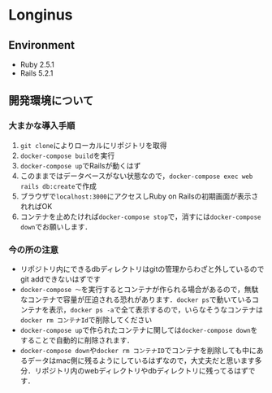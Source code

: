 # Longinus

## Environment
- Ruby 2.5.1
- Rails 5.2.1

## 開発環境について
### 大まかな導入手順
1. `git clone`によりローカルにリポジトリを取得
2. `docker-compose build`を実行
3. `docker-compose up`でRailsが動くはず
4. このままではデータベースがない状態なので，`docker-compose exec web rails db:create`で作成
5. ブラウザで`localhost:3000`にアクセスしRuby on Railsの初期画面が表示されればOK
6. コンテナを止めたければ`docker-compose stop`で，消すには`docker-compose down`でお願いします．

### 今の所の注意
- リポジトリ内にできるdbディレクトリはgitの管理からわざと外しているのでgit addできないはずです
- `docker-compose 〜`を実行するとコンテナが作られる場合があるので，無駄なコンテナで容量が圧迫される恐れがあります．`docker ps`で動いているコンテナを表示，`docker ps -a`で全て表示するので，いらなそうなコンテナは`docker rm コンテナId`で削除してください
- `docker-compose up`で作られたコンテナに関しては`docker-compose down`をすることで自動的に削除されます．
- `docker-compose down`や`docker rm コンテナID`でコンテナを削除しても中にあるデータはmac側に残るようにしているはずなので，大丈夫だと思います多分．リポジトリ内のwebディレクトリやdbディレクトリに残ってるはずです．
